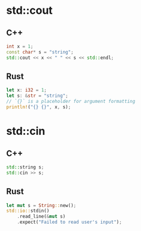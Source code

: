 # std::cout
## C++
```c++
int x = 1;
const char* s = "string";
std::cout << x << " " << s << std::endl;
```

## Rust

```rust
let x: i32 = 1;
let s: &str = "string";
// `{}` is a placeholder for argument formatting
println!("{} {}", x, s);
```

# std::cin
## C++
```c++
std::string s;
std::cin >> s;
```

## Rust
```rust
let mut s = String::new();
std::io::stdin()
    .read_line(&mut s)
    .expect("Failed to read user's input");
```